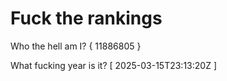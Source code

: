 # Fuck the rankings

Who the hell am I?
{ 11886805 }

What fucking year is it?
[ 2025-03-15T23:13:20Z ]
